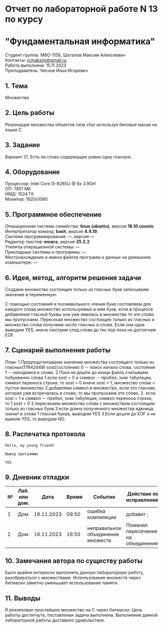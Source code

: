 # Отчет по лабораторной работе N 13 по курсу
# "Фундаментальная информатика"

Студент группы: M8О-115Б, Шаталов Максим Алексеевич\
Контакты: rcmaksim@gmail.ru \
Работа выполнена: 15.11.2023\
Преподаватель: Чеснов Илья Игоревич

## 1. Тема

Множества

## 2. Цель работы

Реализация множества объектов типа char используя битовые маски на языке C

## 3. Задание

Вариант 21. Есть ли слово содержащее ровно одну гласную.

## 4. Оборудование

Процессор: Intel Core i5-8265U @ 8x 3.9GH\
ОП: 7851 Мб\
НМД: 1024 Гб\
Монитор: 1920x1080

## 5. Программное обеспечение

Операционная система семейства: **linux (ubuntu)**, версия **18.10 cosmic**\
Интерпретатор команд: **bash**, версия **4.4.19**.\
Система программирования: **--**, версия **--**\
Редактор текстов: **emacs**, версия **25.2.2**\
Утилиты операционной системы: **--**\
Прикладные системы и программы: **--**\
Местонахождение и имена файлов программ и данных на домашнем компьютере: **--**

## 6. Идея, метод, алгоритм решения задачи

Создаем множество состоящее только из гласных букв записываем значение в переменную.

С помощью состояний и посимвольного чтения букв состовляем для каждого слова множество используемых в нем букв, если в процессе добавления гласной буквы она уже имелась в множестве то это слово мы пропускаем. 
Пересекая множество состоящее только из гласных и множество слова получаем число гласных в слове.
Если она одна выводим YES, иначе смотрим след слова до тех пор пока не достигнем EOF.

## 7. Сценарий выполнения работы

План:
1.Предподсчитываем значение множества состоящего только из гласных(17842449)
sost(состояние) 0 -- поиск начала слова, состояние 1 -- находимся в слове.
2.Пока не дошли до конца файла считываем побуквенно слова
	1.если sost = 0 и символ -- пробел, знак табуляции, символ переноса строки, то sost = 0 иначе sost = 1, множество слова = пустое множество
	2.добавляем символ в множество, если это гласная, которая уже встречалась в слове, то мы пропускаем это слово.
	2. если sost = 1 и символ -- пробел, знак табуляции, символ переноса строки, то
		1.sost  = 0
		2.пересекаем множество слова с множеством состоящим только из гласных букв
		3.если длина полученного множества еденица, значит в слове 1 гласная буква, выводим YES
3.Если дошли до EOF и не вывели YES, то выводим NO.

## 8. Распечатка протокола

```
Hello, my young friend!

Вывод программы

YES

```

## 9. Дневник отладки

| № | Лаб. или дом. | Дата       | Время     | Событие                  | Действие по исправлению | Примечание  |
|---|---------------|------------|-----------|--------------------------|-------------------------|-------------|
|1  | Дом           | 16.11.2023 | 09:50     | ошибка компиляции    | добавит ;    | Фатальная ошибка|
|2  | Дом           | 16.11.2023 | 16:50     | неправильное объединение множеств | Поменял пересечение на объединение  | невнимательность            |

## 10. Замечания автора по существу работы

Было крайне интересно выполнять данную лабораторную работу, разобрираться с множествами. Использование множеств через битмаски заметно уменьшает использование памяти.

## 11. Выводы

Я реализовал простейшее множество на C через битмаски. Цель работы достигнута, поставленая задача выполнена. Выполнение данной лабораторной работы доставило удовольствие.

